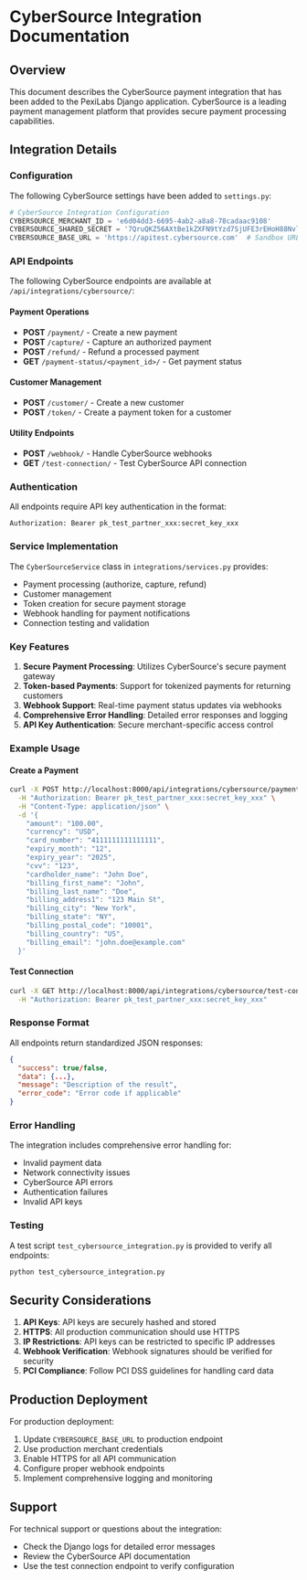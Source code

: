# CyberSource Integration Documentation

## Overview

This document describes the CyberSource payment integration that has been added to the PexiLabs Django application. CyberSource is a leading payment management platform that provides secure payment processing capabilities.

## Integration Details

### Configuration

The following CyberSource settings have been added to `settings.py`:

```python
# CyberSource Integration Configuration
CYBERSOURCE_MERCHANT_ID = 'e6d04dd3-6695-4ab2-a8a8-78cadaac9108'
CYBERSOURCE_SHARED_SECRET = '7QruQKZ56AXtBe1kZXFN9tYzd7SjUFE3rEHoH88NvlU='
CYBERSOURCE_BASE_URL = 'https://apitest.cybersource.com'  # Sandbox URL
```

### API Endpoints

The following CyberSource endpoints are available at `/api/integrations/cybersource/`:

#### Payment Operations
- **POST** `/payment/` - Create a new payment
- **POST** `/capture/` - Capture an authorized payment
- **POST** `/refund/` - Refund a processed payment
- **GET** `/payment-status/<payment_id>/` - Get payment status

#### Customer Management
- **POST** `/customer/` - Create a new customer
- **POST** `/token/` - Create a payment token for a customer

#### Utility Endpoints
- **POST** `/webhook/` - Handle CyberSource webhooks
- **GET** `/test-connection/` - Test CyberSource API connection

### Authentication

All endpoints require API key authentication in the format:
```
Authorization: Bearer pk_test_partner_xxx:secret_key_xxx
```

### Service Implementation

The `CyberSourceService` class in `integrations/services.py` provides:

- Payment processing (authorize, capture, refund)
- Customer management
- Token creation for secure payment storage
- Webhook handling for payment notifications
- Connection testing and validation

### Key Features

1. **Secure Payment Processing**: Utilizes CyberSource's secure payment gateway
2. **Token-based Payments**: Support for tokenized payments for returning customers
3. **Webhook Support**: Real-time payment status updates via webhooks
4. **Comprehensive Error Handling**: Detailed error responses and logging
5. **API Key Authentication**: Secure merchant-specific access control

### Example Usage

#### Create a Payment

```bash
curl -X POST http://localhost:8000/api/integrations/cybersource/payment/ \
  -H "Authorization: Bearer pk_test_partner_xxx:secret_key_xxx" \
  -H "Content-Type: application/json" \
  -d '{
    "amount": "100.00",
    "currency": "USD",
    "card_number": "4111111111111111",
    "expiry_month": "12",
    "expiry_year": "2025",
    "cvv": "123",
    "cardholder_name": "John Doe",
    "billing_first_name": "John",
    "billing_last_name": "Doe",
    "billing_address1": "123 Main St",
    "billing_city": "New York",
    "billing_state": "NY",
    "billing_postal_code": "10001",
    "billing_country": "US",
    "billing_email": "john.doe@example.com"
  }'
```

#### Test Connection

```bash
curl -X GET http://localhost:8000/api/integrations/cybersource/test-connection/ \
  -H "Authorization: Bearer pk_test_partner_xxx:secret_key_xxx"
```

### Response Format

All endpoints return standardized JSON responses:

```json
{
  "success": true/false,
  "data": {...},
  "message": "Description of the result",
  "error_code": "Error code if applicable"
}
```

### Error Handling

The integration includes comprehensive error handling for:
- Invalid payment data
- Network connectivity issues
- CyberSource API errors
- Authentication failures
- Invalid API keys

### Testing

A test script `test_cybersource_integration.py` is provided to verify all endpoints:

```bash
python test_cybersource_integration.py
```

## Security Considerations

1. **API Keys**: API keys are securely hashed and stored
2. **HTTPS**: All production communication should use HTTPS
3. **IP Restrictions**: API keys can be restricted to specific IP addresses
4. **Webhook Verification**: Webhook signatures should be verified for security
5. **PCI Compliance**: Follow PCI DSS guidelines for handling card data

## Production Deployment

For production deployment:

1. Update `CYBERSOURCE_BASE_URL` to production endpoint
2. Use production merchant credentials
3. Enable HTTPS for all API communication
4. Configure proper webhook endpoints
5. Implement comprehensive logging and monitoring

## Support

For technical support or questions about the integration:
- Check the Django logs for detailed error messages
- Review the CyberSource API documentation
- Use the test connection endpoint to verify configuration
